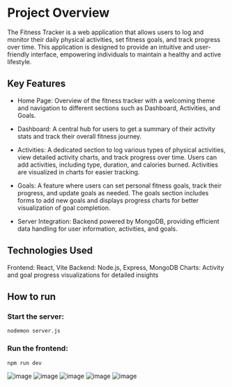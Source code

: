 # Project Overview

The Fitness Tracker is a web application that allows users to log and monitor their daily physical activities, set fitness goals, and track progress over time. This application is designed to provide an intuitive and user-friendly interface, empowering individuals to maintain a healthy and active lifestyle.

## Key Features

* Home Page: Overview of the fitness tracker with a welcoming theme and navigation to different sections such as Dashboard, Activities, and Goals.

* Dashboard: A central hub for users to get a summary of their activity stats and track their overall fitness journey.

* Activities: A dedicated section to log various types of physical activities, view detailed activity charts, and track progress over time. Users can add activities, including type, duration, and calories burned. Activities are visualized in charts for easier tracking.

* Goals: A feature where users can set personal fitness goals, track their progress, and update goals as needed. The goals section includes forms to add new goals and displays progress charts for better visualization of goal completion.

* Server Integration: Backend powered by MongoDB, providing efficient data handling for user information, activities, and goals.

## Technologies Used

Frontend: React, Vite
Backend: Node.js, Express, MongoDB
Charts: Activity and goal progress visualizations for detailed insights

## How to run 

### Start the server:
`nodemon server.js`

### Run the frontend:
`npm run dev`


![image](https://github.com/user-attachments/assets/7613f003-b5f0-4b27-a9be-78e9a823014d)
![image](https://github.com/user-attachments/assets/5fddb681-d06e-4359-a242-685b1abd8904)
![image](https://github.com/user-attachments/assets/1db655ba-9881-40a1-8941-be1eb8ce0070)
![image](https://github.com/user-attachments/assets/a6c9a61f-4d10-42cd-8f59-7f8ef205beaf)
![image](https://github.com/user-attachments/assets/b598a5db-33f7-4b68-8aaf-482a0f6ff8ec)
